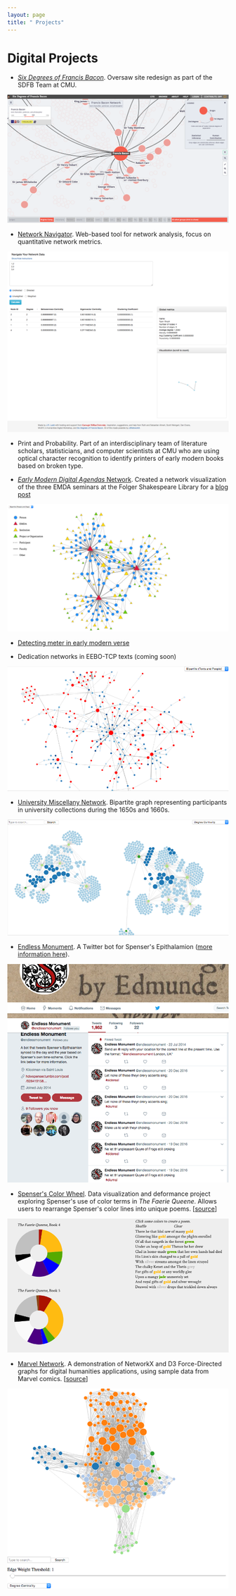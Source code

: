 ```yaml
---
layout: page
title: " Projects"
---
```


# Digital Projects

- *[Six Degrees of Francis Bacon](http://sixdegreesoffrancisbacon.com)*. Oversaw site redesign as part of the SDFB Team at CMU.

![](/images/gallery/sixdegrees.png)

- [Network Navigator](http://dh-web.hss.cmu.edu/network_navigator/). Web-based tool for network analysis, focus on quantitative network metrics.

![](/images/navigator.png)

- Print and Probability. Part of an interdisciplinary team of literature scholars, statisticians, and computer scientists at CMU who are using optical character recognition to identify printers of early modern books based on broken type.

- [*Early Modern Digital Agendas* Network](https://bl.ocks.org/jrladd/75a522aecd79d10778fd5d8d31b1d1a5). Created a network visualization of the three EMDA seminars at the Folger Shakespeare Library for a [blog post](https://collation.folger.edu/2017/10/report-network-analysis/)

![](/images/gallery/emda.png)

- [Detecting meter in early modern verse](https://github.com/jrladd/scansion)

- Dedication networks in EEBO-TCP texts (coming soon)

![](/images/dedication.png)

- [University Miscellany Network](http://bl.ocks.org/jrladd/2f97fe222cfd7e66c655). Bipartite graph representing participants in university collections during the 1650s and 1660s.

![](/images/miscellany.png)

- [Endless Monument][bot]. A Twitter bot for Spenser's Epithalamion ([more information here][post]).

![](/images/spenser.png)

- [Spenser's Color Wheel](https://jrladd.com/colorwheel). Data visualization and deformance project exploring Spenser's use of color terms in *The Faerie Queene*. Allows users to rearrange Spenser's color lines into unique poems. [[source](https://github.com/jrladd/colorwheel)]

![](/images/gallery/colorwheel.png)

- [Marvel Network](http://bl.ocks.org/jrladd/c76799aa63efd7176bd9006f403e854d). A demonstration of NetworkX and D3 Force-Directed graphs for digital humanities applications, using sample data from Marvel comics. [[source](https://github.com/jrladd/marvel_network)]

![](/images/marvel.png)


[bot]: http://twitter.com/endlessmonument
[post]: /endless-monument.html
